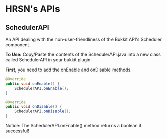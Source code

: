 # HRSN's APIs

## SchedulerAPI
An API dealing with the non-user-friendliness of the Bukkit API's Scheduler component.

<b>To Use:</b> Copy/Paste the contents of the SchedulerAPI.java into a new class called SchedulerAPI in your bukkit plugin.

<b>First,</b> you need to add the onEnable and onDisable methods.
```java
@Override
public void onEnable() {
    SchedulerAPI.onEnable();
}

@Override
public void onDisable() {
    SchedulerAPI.onDisable();
}
```
Notice: The SchedulerAPI.onEnable() method returns a boolean if successful!
